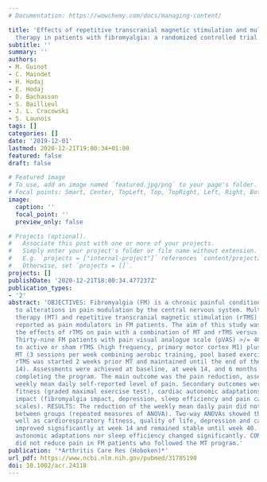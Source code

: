 ```yaml
---
# Documentation: https://wowchemy.com/docs/managing-content/

title: 'Effects of repetitive transcranial magnetic stimulation and multicomponent
  therapy in patients with fibromyalgia: a randomized controlled trial'
subtitle: ''
summary: ''
authors:
- M. Guinot
- C. Maindet
- H. Hodaj
- E. Hodaj
- D. Bachasson
- S. Baillieul
- J. L. Cracowski
- S. Launois
tags: []
categories: []
date: '2019-12-01'
lastmod: 2020-12-21T19:00:34+01:00
featured: false
draft: false

# Featured image
# To use, add an image named `featured.jpg/png` to your page's folder.
# Focal points: Smart, Center, TopLeft, Top, TopRight, Left, Right, BottomLeft, Bottom, BottomRight.
image:
  caption: ''
  focal_point: ''
  preview_only: false

# Projects (optional).
#   Associate this post with one or more of your projects.
#   Simply enter your project's folder or file name without extension.
#   E.g. `projects = ["internal-project"]` references `content/project/deep-learning/index.md`.
#   Otherwise, set `projects = []`.
projects: []
publishDate: '2020-12-21T18:00:34.477237Z'
publication_types:
- '2'
abstract: 'OBJECTIVES: Fibromyalgia (FM) is a chronic painful condition partly due
  to alterations in pain modulation by the central nervous system. Multicomponent
  therapy (MT) and repetitive transcranial magnetic stimulation (rTMS) had both been
  reported as pain modulators in FM patients. The aim of this study was to compare
  the effects of rTMS on pain with a combination of MT and rTMS versus MT. METHODS:
  Thirty-nine FM patients with pain visual analogue scale (pVAS) >/= 40mm were randomized
  to active or sham rTMS (high frequency, primary motor cortex M1) plus 12 weeks of
  MT (3 sessions per week combining aerobic training, pool based exercises and relaxation).
  rTMS was started 2 weeks prior MT and maintained until the end of the program (week
  14). Assessments were achieved at baseline, at week 14, and 6 months (week 40) after
  completing the program. The main outcome was the pain reduction, assessed by the
  weekly mean daily self-reported level of pain. Secondary outcomes were cardiorespiratory
  fitness (graded maximal exercise test), cardiac autonomic adaptations and fibromyalgia
  impact (fibromyalgia impact, depression, sleep efficiency and pain catastrophizing
  scales). RESULTS: The reduction of the weekly mean daily pain did not differ significantly
  between groups (repeated measures of ANOVA). Two-way ANOVAs showed that pVAS, as
  well as cardiorespiratory fitness, quality of life, depression and catastrophizing,
  improved significantly at week 14 and remained stable until week 40. Neither Cardiac
  autonomic adaptations nor sleep efficiency changed significantly. CONCLUSION: rTMS
  did not reduce pain in FM patients who followed the MT program.'
publication: '*Arthritis Care Res (Hoboken)*'
url_pdf: https://www.ncbi.nlm.nih.gov/pubmed/31785190
doi: 10.1002/acr.24118
---
```

